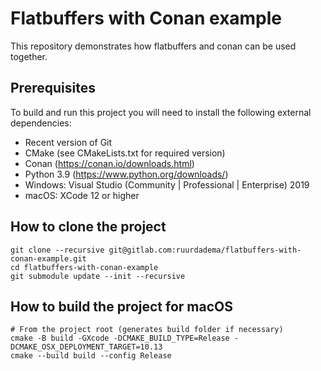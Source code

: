 # Flatbuffers with Conan example

This repository demonstrates how flatbuffers and conan can be used together.

## Prerequisites

To build and run this project you will need to install the following external dependencies:

- Recent version of Git
- CMake (see CMakeLists.txt for required version)
- Conan (https://conan.io/downloads.html)
- Python 3.9 (https://www.python.org/downloads/)
- Windows: Visual Studio (Community | Professional | Enterprise) 2019
- macOS: XCode 12 or higher

## How to clone the project

```
git clone --recursive git@gitlab.com:ruurdadema/flatbuffers-with-conan-example.git
cd flatbuffers-with-conan-example
git submodule update --init --recursive
```

## How to build the project for macOS

```
# From the project root (generates build folder if necessary)
cmake -B build -GXcode -DCMAKE_BUILD_TYPE=Release -DCMAKE_OSX_DEPLOYMENT_TARGET=10.13
cmake --build build --config Release
```
